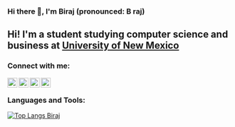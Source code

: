 ### Hi there 👋, I'm Biraj (pronounced: B raj)

<!--
**birajsilwal/birajsilwal** is a ✨ _special_ ✨ repository because its `README.md` (this file) appears on your GitHub profile.

Here are some ideas to get you started:

- 🔭 I’m currently working on ...
- 🌱 I’m currently learning ...
- 👯 I’m looking to collaborate on ...
- 🤔 I’m looking for help with ...
- 💬 Ask me about ...
- 📫 How to reach me: ...
- ⚡ Fun fact: ...
-->

## Hi! I'm a student studying computer science and business at [University of New Mexico](https://www.unm.edu/)

### Connect with me:

[<img align="left" alt="birajsilwal | LinkedIn" width="22px" src="https://cdn.jsdelivr.net/npm/simple-icons@v3/icons/linkedin.svg" />](https://www.linkedin.com/in/birajsilwal/)
[<img align="left" alt="birajsilwal | Twitter" width="22px" src="https://cdn.jsdelivr.net/npm/simple-icons@v3/icons/twitter.svg" />](https://twitter.com/Birajhmbspeaks)
[<img align="left" alt="birajsilwal | Instagram" width="22px" src="https://cdn.jsdelivr.net/npm/simple-icons@v3/icons/instagram.svg" />](https://www.instagram.com/birajsilwal/)
[<img align="left" alt="birajsilwal | GMail" width="22px" src="https://cdn.jsdelivr.net/npm/simple-icons@3.4.0/icons/gmail.svg" />](mailto:birajsilwal.ai@gmail.com?subject=Hello)

<br />

### Languages and Tools:

[![Top Langs Biraj](https://github-readme-stats.vercel.app/api/top-langs/?username=birajsilwal)](https://github.com/anuraghazra/github-readme-stats)

<br />
